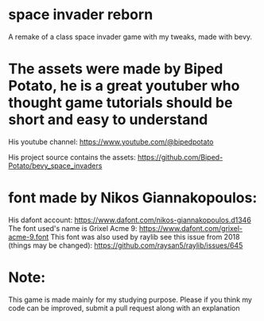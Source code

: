 # space invader reborn
A remake of a class space invader game with my tweaks, made with bevy.

# The assets were made by Biped Potato, he is a great youtuber who thought game tutorials should be short and easy to understand

His youtube channel:
https://www.youtube.com/@bipedpotato

His project source contains the assets:
https://github.com/Biped-Potato/bevy_space_invaders

# font made by Nikos Giannakopoulos:
His dafont account: https://www.dafont.com/nikos-giannakopoulos.d1346
The font used's name is Grixel Acme 9: https://www.dafont.com/grixel-acme-9.font
This font was also used by raylib see this issue from 2018 (things may be changed): https://github.com/raysan5/raylib/issues/645 

# Note:
This game is made mainly for my studying purpose. Please if you think my code can be improved, submit a pull request along with an explanation
